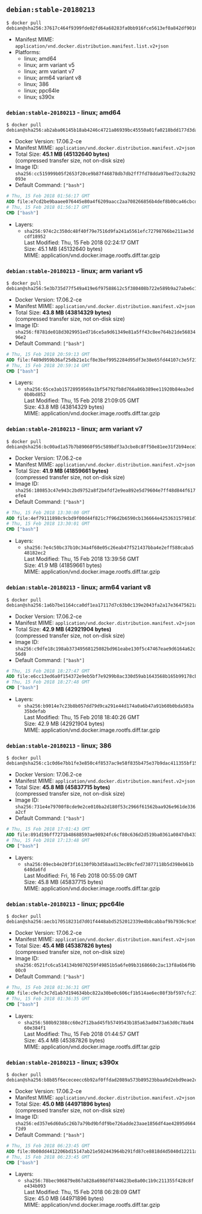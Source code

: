 ## `debian:stable-20180213`

```console
$ docker pull debian@sha256:37617c464f9399fde02fd64a68283fa0bb916fce5613ef0a842df901694e7714
```

-	Manifest MIME: `application/vnd.docker.distribution.manifest.list.v2+json`
-	Platforms:
	-	linux; amd64
	-	linux; arm variant v5
	-	linux; arm variant v7
	-	linux; arm64 variant v8
	-	linux; 386
	-	linux; ppc64le
	-	linux; s390x

### `debian:stable-20180213` - linux; amd64

```console
$ docker pull debian@sha256:ab2aba06145b18ab4246c4721a86939bc45550a01fa0218bdd177d3da9966bf9
```

-	Docker Version: 17.06.2-ce
-	Manifest MIME: `application/vnd.docker.distribution.manifest.v2+json`
-	Total Size: **45.1 MB (45132640 bytes)**  
	(compressed transfer size, not on-disk size)
-	Image ID: `sha256:cc515999b05f2653f20ce9b87f46878db7db2ff7fd78dda97bed72c8a292093e`
-	Default Command: `["bash"]`

```dockerfile
# Thu, 15 Feb 2018 01:56:17 GMT
ADD file:e7cd2be9baaee076445e80a4f6209aacc2aa708266856b4def8b00ca46cbcd63 in / 
# Thu, 15 Feb 2018 01:56:17 GMT
CMD ["bash"]
```

-	Layers:
	-	`sha256:974c2c350dc48f40f79e7516d9fa241a5561efc72798766be211ae3dcdf18952`  
		Last Modified: Thu, 15 Feb 2018 02:24:17 GMT  
		Size: 45.1 MB (45132640 bytes)  
		MIME: application/vnd.docker.image.rootfs.diff.tar.gzip

### `debian:stable-20180213` - linux; arm variant v5

```console
$ docker pull debian@sha256:5e3b735d77f549a419e6f97588612c5f380408b722e589b9a27abe6c1ad0acdc
```

-	Docker Version: 17.06.2-ce
-	Manifest MIME: `application/vnd.docker.distribution.manifest.v2+json`
-	Total Size: **43.8 MB (43814329 bytes)**  
	(compressed transfer size, not on-disk size)
-	Image ID: `sha256:f8781de018d3029951ed716ce5a9d61349e81a5ff43c8ee764b21de5683496e2`
-	Default Command: `["bash"]`

```dockerfile
# Thu, 15 Feb 2018 20:59:13 GMT
ADD file:f489d959b36af25db21e1cf8e3bef9952284d95df3e38e65fd44107c3e5f2129 in / 
# Thu, 15 Feb 2018 20:59:14 GMT
CMD ["bash"]
```

-	Layers:
	-	`sha256:65ce3ab15728959569a1bf54792fb8d766a86b389ee11920b84ea3ed0b0bd852`  
		Last Modified: Thu, 15 Feb 2018 21:09:05 GMT  
		Size: 43.8 MB (43814329 bytes)  
		MIME: application/vnd.docker.image.rootfs.diff.tar.gzip

### `debian:stable-20180213` - linux; arm variant v7

```console
$ docker pull debian@sha256:bc00ad1a57b7b89060f95c589bdf3a3cbe8c8ff50e81ee31f2b94ece3493c7c0
```

-	Docker Version: 17.06.2-ce
-	Manifest MIME: `application/vnd.docker.distribution.manifest.v2+json`
-	Total Size: **41.9 MB (41859661 bytes)**  
	(compressed transfer size, not on-disk size)
-	Image ID: `sha256:180853c47e943c2bd9752a8f2b4fdf2e9ea892e5d79604e7ff48d844f617efe4`
-	Default Command: `["bash"]`

```dockerfile
# Thu, 15 Feb 2018 13:30:00 GMT
ADD file:4ef79111898c9cbd9f00d44f821c7f96d2b6590cb136664e425363157981d773 in / 
# Thu, 15 Feb 2018 13:30:01 GMT
CMD ["bash"]
```

-	Layers:
	-	`sha256:7e4c50bc37b10c34a4f68e05c26eab47f521437bba4e2eff588caba548182ec2`  
		Last Modified: Thu, 15 Feb 2018 13:39:56 GMT  
		Size: 41.9 MB (41859661 bytes)  
		MIME: application/vnd.docker.image.rootfs.diff.tar.gzip

### `debian:stable-20180213` - linux; arm64 variant v8

```console
$ docker pull debian@sha256:1a6b7be1164cca0df1ea17117d7c63b0c139e2043fa2a17e36475621a9b113b0
```

-	Docker Version: 17.06.2-ce
-	Manifest MIME: `application/vnd.docker.distribution.manifest.v2+json`
-	Total Size: **42.9 MB (42921904 bytes)**  
	(compressed transfer size, not on-disk size)
-	Image ID: `sha256:c9dfe18c198ab37349568125082bd961eabe130f5c47467eae9d6164a62c56d8`
-	Default Command: `["bash"]`

```dockerfile
# Thu, 15 Feb 2018 18:27:47 GMT
ADD file:e6cc13ed6a0f154372e9eb5bf7e9299b8ac330d59ab1643568b165b99178cbea in / 
# Thu, 15 Feb 2018 18:27:48 GMT
CMD ["bash"]
```

-	Layers:
	-	`sha256:b9014e7c23b8b057dd79d9ca291e44d174a0a6b47a91b60b0bda503a35bdefab`  
		Last Modified: Thu, 15 Feb 2018 18:40:26 GMT  
		Size: 42.9 MB (42921904 bytes)  
		MIME: application/vnd.docker.image.rootfs.diff.tar.gzip

### `debian:stable-20180213` - linux; 386

```console
$ docker pull debian@sha256:c1c0d6e7bb1fe3e850c4f8537ac9e58f835b475e37b9dac411355bf15c0de9aa
```

-	Docker Version: 17.06.2-ce
-	Manifest MIME: `application/vnd.docker.distribution.manifest.v2+json`
-	Total Size: **45.8 MB (45837715 bytes)**  
	(compressed transfer size, not on-disk size)
-	Image ID: `sha256:731e4e79700f8cde9e2ce010ba2d180f53c2966f61562baa926e961de336a2cf`
-	Default Command: `["bash"]`

```dockerfile
# Thu, 15 Feb 2018 17:01:43 GMT
ADD file:891d19bff7271b48688593ae98924fc6cf80c636d2d519ba0361a0847db43390 in / 
# Thu, 15 Feb 2018 17:13:48 GMT
CMD ["bash"]
```

-	Layers:
	-	`sha256:09ecb4e20f3f16130f9b3d58aad13ec89cfed73877118b5d398eb61b640da6fd`  
		Last Modified: Fri, 16 Feb 2018 00:55:09 GMT  
		Size: 45.8 MB (45837715 bytes)  
		MIME: application/vnd.docker.image.rootfs.diff.tar.gzip

### `debian:stable-20180213` - linux; ppc64le

```console
$ docker pull debian@sha256:aecb170518231d7d01f4448abd5252012339e4b8cabbaf9b7936c9ce55289245
```

-	Docker Version: 17.06.2-ce
-	Manifest MIME: `application/vnd.docker.distribution.manifest.v2+json`
-	Total Size: **45.4 MB (45387826 bytes)**  
	(compressed transfer size, not on-disk size)
-	Image ID: `sha256:0521fc6ca514134b9870259f49851b5a6fe09b3168660c2ac13f8a6b6f9b00c0`
-	Default Command: `["bash"]`

```dockerfile
# Thu, 15 Feb 2018 01:36:31 GMT
ADD file:c9efc3c7d1ab7d194634bbc822a30be0c606cf1b514ae6ec08f3bf597cfc27df in / 
# Thu, 15 Feb 2018 01:36:35 GMT
CMD ["bash"]
```

-	Layers:
	-	`sha256:580b92388cc60e2f12bad45fb5749543b185a63ad0473a63d0c78a0460e384f1`  
		Last Modified: Thu, 15 Feb 2018 01:44:57 GMT  
		Size: 45.4 MB (45387826 bytes)  
		MIME: application/vnd.docker.image.rootfs.diff.tar.gzip

### `debian:stable-20180213` - linux; s390x

```console
$ docker pull debian@sha256:b8b85f6ececeecc6b92af0ffdad2089a573b89523bbaa9d2ebd9eae2c7a45b9b
```

-	Docker Version: 17.06.2-ce
-	Manifest MIME: `application/vnd.docker.distribution.manifest.v2+json`
-	Total Size: **45.0 MB (44971896 bytes)**  
	(compressed transfer size, not on-disk size)
-	Image ID: `sha256:ed357e6d60a5c26b7a79bd9bfdf9be726adde23aae1856df4ae42895d664f2d9`
-	Default Command: `["bash"]`

```dockerfile
# Thu, 15 Feb 2018 06:23:45 GMT
ADD file:0b08dd4412206bd15147ab21e502443964b291fd87ce8818d4d5040d12211a6b in / 
# Thu, 15 Feb 2018 06:23:45 GMT
CMD ["bash"]
```

-	Layers:
	-	`sha256:78bec906879e867a828a698df0744623be8a00c1b9c211355f428c8fe434b093`  
		Last Modified: Thu, 15 Feb 2018 06:28:09 GMT  
		Size: 45.0 MB (44971896 bytes)  
		MIME: application/vnd.docker.image.rootfs.diff.tar.gzip
